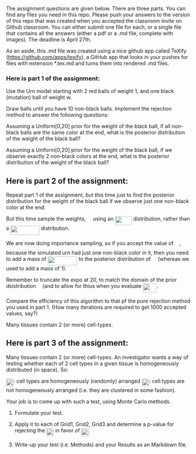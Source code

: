 The assignment questions are given below. There are three parts. You can find any files you need in this repo. Please push your answers to the version of this repo that was created when you accepted the classroom invite on Github classroom. You can either submit one file for each, or a single file that contains all the answers (either a pdf or a .md file, complete with images). The deadline is April 27th.

As an aside, this .md file was created using a nice github app called TeXify (https://github.com/apps/texify), a GitHub app that looks in your pushes for files with extension *.tex.md and turns them into rendered .md files.

### Here is part 1 of the assignment:

Use the Urn model starting with 2 red balls of weight 1, and one black (mutation) ball of weight w.

Draw balls until you have 10 non-black balls. Implement the rejection method to answer the following questions:

Assuming a Uniform[0,20] prior for the weight of the black ball, if all non-black balls are the same color at the end, what is the posterior distribution of the weight of the black ball?

Assuming a Uniform[0,20] prior for the weight of the black ball, if we observe exactly 2 non-black colors at the end, what is the posterior distribution of the weight of the black ball?


## Here is part 2 of the assignment:

Repeat part 1 of the assignment, but this time just to find the posterior distribution for the weight of the black ball if we observe just one non-black color at the end.

But this time sample the weights, <img src="/tex/a0636197f9b37d9928c1c149816cd7dc.svg?invert_in_darkmode&sanitize=true" align=middle width=11.96348834999999pt height=24.7161288pt/> using an <img src="/tex/f0a22edc5ba5f8d311cca7323e8cf491.svg?invert_in_darkmode&sanitize=true" align=middle width=46.073176049999994pt height=24.65753399999998pt/> distribution, rather than a <img src="/tex/60d6ce53e307c98314b287f932fd3d7f.svg?invert_in_darkmode&sanitize=true" align=middle width=79.45941464999999pt height=24.65753399999998pt/> distribution.

We are now doing importance sampling, so if you accept the value of <img src="/tex/a0636197f9b37d9928c1c149816cd7dc.svg?invert_in_darkmode&sanitize=true" align=middle width=11.96348834999999pt height=24.7161288pt/>, because the simulated urn had just one non-black color in it, then you need to add a mass of <img src="/tex/5c79c11b1db66c3ac4e272e81d83bd00.svg?invert_in_darkmode&sanitize=true" align=middle width=80.61855614999999pt height=24.7161288pt/> to the posterior distribution of <img src="/tex/a0636197f9b37d9928c1c149816cd7dc.svg?invert_in_darkmode&sanitize=true" align=middle width=11.96348834999999pt height=24.7161288pt/> (whereas we used to add a mass of 1).

Remember to truncate the expo at 20, to match the domain of the prior dsistribution <img src="/tex/f30fdded685c83b0e7b446aa9c9aa120.svg?invert_in_darkmode&sanitize=true" align=middle width=9.96010619999999pt height=14.15524440000002pt/> (and to allow for thius when you evaluate <img src="/tex/33086d7b21850b2bcc7ceffa0a69980a.svg?invert_in_darkmode&sanitize=true" align=middle width=36.86842334999999pt height=24.7161288pt/>.

Compare the efficiency of this algorithm to that pf the pure rejection method you used in part 1. (How many iterations are required to get 1000 accepted values, say?)

Many tissues contain 2 (or more) cell-types.

## Here is part 3 of the assignment:

Many tissues contain 2 (or more) cell-types. An investigator wants a way of testing whether each of 2 cell types in a given tissue is homogeneously distributed (in space). So:

<img src="/tex/30074edb23bec8e7c47c584ff885e5b5.svg?invert_in_darkmode&sanitize=true" align=middle width=20.21695004999999pt height=22.465723500000017pt/>: cell types are homogeneously (randomly) arranged
<img src="/tex/208fbcc5ce29722c2f701868ac31fc3c.svg?invert_in_darkmode&sanitize=true" align=middle width=20.21695004999999pt height=22.465723500000017pt/>: cell types are not homogeneously arranged (i.e. they are clustered in some fashion).

Your job is to come up with such a test, using Monte Carlo methods.

1. Formulate your test.

2. Apply it to each of Grid1, Grid2, Grid3 and determine a p-value for rejecting the <img src="/tex/30074edb23bec8e7c47c584ff885e5b5.svg?invert_in_darkmode&sanitize=true" align=middle width=20.21695004999999pt height=22.465723500000017pt/> in favor of <img src="/tex/208fbcc5ce29722c2f701868ac31fc3c.svg?invert_in_darkmode&sanitize=true" align=middle width=20.21695004999999pt height=22.465723500000017pt/>.

3. Write-up your test (i.e. Methods) and your Results as an Markdown file.
